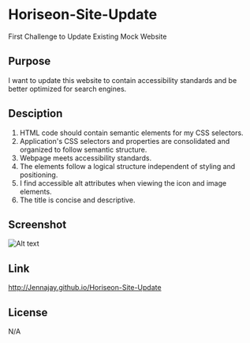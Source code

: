 # Horiseon-Site-Update
First Challenge to Update Existing Mock Website

## Purpose
I want to update this website to contain accessibility standards and be better optimized for search engines.

## Desciption
1. HTML code should contain semantic elements for my CSS selectors.
2. Application's CSS selectors and properties are consolidated and organized to follow semantic structure.
3. Webpage meets accessibility standards.
4. The elements follow a logical structure independent of styling and positioning.
5. I find accessible alt attributes when viewing the icon and image elements.
6. The title is concise and descriptive.

## Screenshot
![Alt text](image-1.png)

## Link
http://Jennajay.github.io/Horiseon-Site-Update

## License
N/A